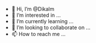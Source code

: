 - 👋 Hi, I’m @Dikalm
- 👀 I’m interested in ...
- 🌱 I’m currently learning ...
- 💞️ I’m looking to collaborate on ...
- 📫 How to reach me ...

<!---
Dikalm/Dikalm is a ✨ special ✨ repository because its `README.md` (this file) appears on your GitHub profile.
You can click the Preview link to take a look at your changes.
--->
